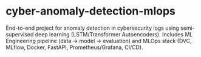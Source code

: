 # cyber-anomaly-detection-mlops
End-to-end project for anomaly detection in cybersecurity logs using semi-supervised deep learning (LSTM/Transformer Autoencoders). Includes ML Engineering pipeline (data → model → evaluation) and MLOps stack (DVC, MLflow, Docker, FastAPI, Prometheus/Grafana, CI/CD).
